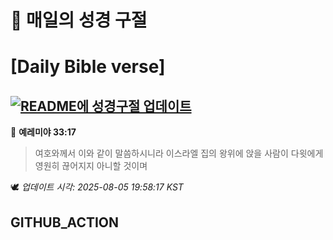 # 🙏 매일의 성경 구절
# [Daily Bible verse]
## [![README에 성경구절 업데이트](https://github.com/DONGSUKA/first_test/actions/workflows/update-readme-bible.yml/badge.svg)](https://github.com/DONGSUKA/first_test/actions/workflows/update-readme-bible.yml)
<!-- START_BIBLE_VERSE -->
📖 **예레미야 33:17**
> 여호와께서 이와 같이 말씀하시니라 이스라엘 집의 왕위에 앉을 사람이 다윗에게 영원히 끊어지지 아니할 것이며

🕊️ _업데이트 시각: 2025-08-05 19:58:17 KST_
  <!-- END_BIBLE_VERSE -->
## GITHUB_ACTION
